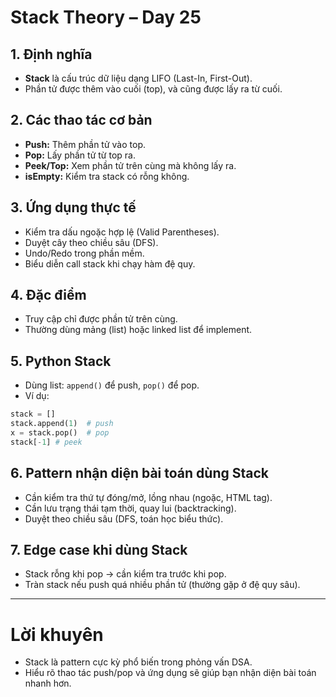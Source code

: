 # Stack Theory – Day 25

## 1. Định nghĩa
- **Stack** là cấu trúc dữ liệu dạng LIFO (Last-In, First-Out).
- Phần tử được thêm vào cuối (top), và cũng được lấy ra từ cuối.

## 2. Các thao tác cơ bản
- **Push:** Thêm phần tử vào top.
- **Pop:** Lấy phần tử từ top ra.
- **Peek/Top:** Xem phần tử trên cùng mà không lấy ra.
- **isEmpty:** Kiểm tra stack có rỗng không.

## 3. Ứng dụng thực tế
- Kiểm tra dấu ngoặc hợp lệ (Valid Parentheses).
- Duyệt cây theo chiều sâu (DFS).
- Undo/Redo trong phần mềm.
- Biểu diễn call stack khi chạy hàm đệ quy.

## 4. Đặc điểm
- Truy cập chỉ được phần tử trên cùng.
- Thường dùng mảng (list) hoặc linked list để implement.

## 5. Python Stack
- Dùng list: `append()` để push, `pop()` để pop.
- Ví dụ:
```python
stack = []
stack.append(1)  # push
x = stack.pop()  # pop
stack[-1] # peek
```

## 6. Pattern nhận diện bài toán dùng Stack
- Cần kiểm tra thứ tự đóng/mở, lồng nhau (ngoặc, HTML tag).
- Cần lưu trạng thái tạm thời, quay lui (backtracking).
- Duyệt theo chiều sâu (DFS, toán học biểu thức).

## 7. Edge case khi dùng Stack
- Stack rỗng khi pop → cần kiểm tra trước khi pop.
- Tràn stack nếu push quá nhiều phần tử (thường gặp ở đệ quy sâu).

---

# Lời khuyên
- Stack là pattern cực kỳ phổ biến trong phỏng vấn DSA.
- Hiểu rõ thao tác push/pop và ứng dụng sẽ giúp bạn nhận diện bài toán nhanh hơn.
